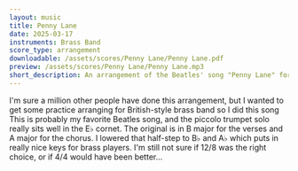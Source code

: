 ```yaml
---
layout: music
title: Penny Lane
date: 2025-03-17
instruments: Brass Band
score_type: arrangement
downloadable: /assets/scores/Penny Lane/Penny Lane.pdf
preview: /assets/scores/Penny Lane/Penny Lane.mp3
short_description: An arrangement of the Beatles' song "Penny Lane" for Brass Band
---
```


I'm sure a million other people have done this arrangement, but I wanted to get some practice arranging for British-style brass band so I did this song
This is probably my favorite Beatles song, and the piccolo trumpet solo really sits well in the E♭ cornet.
The original is in B major for the verses and A major for the chorus.
I lowered that half-step to B♭ and A♭ which puts in really nice keys for brass players.
I'm still not sure if 12/8 was the right choice, or if 4/4 would have been better...

